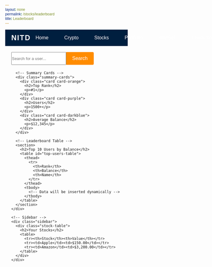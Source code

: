 ```yaml
---
layout: none
permalink: /stocks/leaderboard
title: Leaderboard
---
```


<html lang="en">
<head>
  <meta charset="UTF-8">
  <meta name="viewport" content="width=device-width, initial-scale=1.0">
  <title>Leaderboard</title>
  <style>
    /* General Reset */
    * {
      margin: 0;
      padding: 0;
      box-sizing: border-box;
      font-family: Arial, sans-serif;
    }

    body {
      font-family: Arial, sans-serif;
      background-color: #F4F4F9;
      color: #333;
      margin: 0;
      padding: 0;
    }

    /* Navbar Styling */
    .navbar {
      display: flex;
      justify-content: space-between;
      align-items: center;
      padding: 10px 20px;
      background-color: #001F3F; /* Dark blue background */
      color: #fff;
    }
    .navbar .logo {
      font-size: 24px;
      font-weight: bold;
      letter-spacing: 2px;
    }
    .navbar .nav-buttons {
      display: flex;
      gap: 20px;
    }
    .navbar .nav-buttons a {
      color: #fff;
      text-decoration: none;
      font-size: 16px;
      padding: 8px 16px;
      border-radius: 4px;
      transition: background-color 0.3s;
    }
    .navbar .nav-buttons a:hover {
      background-color: #FF8C00; /* Orange hover effect */
    }

    /* Main Dashboard Layout */
    .dashboard {
      display: flex;
      gap: 20px;
      padding: 20px;
    }

    .dashboard-content {
      flex: 3;
    }

    .sidebar {
      flex: 1;
      display: flex;
      flex-direction: column;
      gap: 20px;
    }

    /* Leaderboard Table Styling */
    section {
      background: #fff;
      border-radius: 12px;
      box-shadow: 0 4px 10px rgba(0, 0, 0, 0.1);
      overflow: hidden;
      padding: 20px;
      margin: 20px 0;
    }

    h1, h2 {
      text-align: center;
      margin-bottom: 20px;
      color: #2c3e50;
    }

    table {
      width: 100%;
      border-collapse: collapse;
    }

    thead {
      background-color: #001F3F;
      color: #fff;
    }

    th, td {
      padding: 12px 15px;
      text-align: center;
      border-bottom: 1px solid #ddd;
    }

    tbody tr:nth-child(even) {
      background-color: #f9f9f9;
    }

    tbody tr:hover {
      background-color: #f1f7ff;
      cursor: pointer;
    }

    td:first-child {
      font-weight: bold;
      color: #e67e22;
    }

    tbody tr:nth-child(1) td:first-child {
      color: #f1c40f;
      font-size: 1.2em;
    }
    tbody tr:nth-child(2) td:first-child {
      color: #95a5a6;
    }
    tbody tr:nth-child(3) td:first-child {
      color: #cd7f32;
    }

    /* Search Bar */
    .search-container {
      margin-bottom: 20px;
      display: flex;
    }
    .search-container input[type="text"] {
      flex: 1;
      padding: 12px;
      border: none;
      border-radius: 4px 0 0 4px;
      outline: none;
      font-size: 16px;
    }
    .search-button {
      background-color: #FF8C00;
      color: #fff;
      border: none;
      border-radius: 0 4px 4px 0;
      padding: 12px 20px;
      cursor: pointer;
      font-size: 16px;
      transition: background-color 0.3s;
    }
    .search-button:hover {
      background-color: #E07B00;
    }

    /* Summary Cards */
    .summary-cards {
      display: flex;
      justify-content: space-between;
      margin: 20px 0;
    }
    .card {
      flex: 1;
      margin: 10px;
      padding: 20px;
      border-radius: 8px;
      color: #fff;
      text-align: center;
      box-shadow: 0 2px 4px rgba(0, 0, 0, 0.1);
    }
    .card-orange { background-color: #FF8C00; }
    .card-purple { background-color: #6A0DAD; }
    .card-darkblue { background-color: #001F3F; }

    .card h2 { font-size: 20px; }
    .card p { font-size: 36px; font-weight: bold; }
  </style>
</head>
<body>

  <!-- Navbar -->
<nav class="navbar">
  <div class="logo">NITD</div>
  <div class="nav-buttons">
    <a href="{{site.baseurl}}/stocks/home">Home</a>
    <a href="{{site.baseurl}}/crypto/portfolio">Crypto</a>
    <a href="{{site.baseurl}}/stocks/viewer">Stocks</a>
    <a href="{{site.baseurl}}/stocks/portfolio">Portfolio</a>
    <a href="{{site.baseurl}}/stocks/buysell">Buy/Sell</a>
    <a href="{{site.baseurl}}/stocks/leaderboard">Leaderboard</a>
  </div>
</nav>
  <!-- Dashboard -->
  <div class="dashboard">
    <!-- Main Content -->
    <div class="dashboard-content">
      <!-- Search -->
      <div class="search-container">
        <input type="text" placeholder="Search for a user..." />
        <button class="search-button">Search</button>
      </div>

      <!-- Summary Cards -->
      <div class="summary-cards">
        <div class="card card-orange">
          <h2>Top Rank</h2>
          <p>#1</p>
        </div>
        <div class="card card-purple">
          <h2>Users</h2>
          <p>1500+</p>
        </div>
        <div class="card card-darkblue">
          <h2>Average Balance</h2>
          <p>$12,345</p>
        </div>
      </div>

      <!-- Leaderboard Table -->
      <section>
        <h2>Top 10 Users by Balance</h2>
        <table id="top-users-table">
          <thead>
            <tr>
              <th>Rank</th>
              <th>Balance</th>
              <th>Name</th>
            </tr>
          </thead>
          <tbody>
            <!-- Data will be inserted dynamically -->
          </tbody>
        </table>
      </section>
    </div>

    <!-- Sidebar -->
    <div class="sidebar">
      <div class="stock-table">
        <h2>Your Stocks</h2>
        <table>
          <tr><th>Stock</th><th>Value</th></tr>
          <tr><td>Apple</td><td>$150.00</td></tr>
          <tr><td>Amazon</td><td>$3,200.00</td></tr>
        </table>
      </div>
    </div>
  </div>

  <script>
    // Fetch leaderboard data from the server
    fetch('http://localhost:8085/api/rankings/leaderboard')
      .then(response => response.json())
      .then(data => {
        const topUsersTable = document.querySelector('#top-users-table tbody');
        data.forEach((user, index) => {
          const row = document.createElement('tr');
          row.innerHTML = `
            <td>${index + 1}</td>
            <td>$${Number(user.balance).toFixed(2)}</td>
            <td>${user.name}</td>
          `;
          topUsersTable.appendChild(row);
        });
      })
      .catch(error => console.error('Error fetching leaderboard data:', error));
  </script>
</body>
</html>